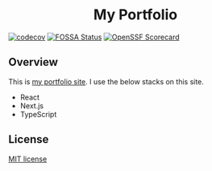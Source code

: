<div align="center">
  <h1>My Portfolio</h1>
</div>

[![codecov](https://codecov.io/gh/roottool/portfolio/branch/main/graph/badge.svg?token=2A3TNPORX3)](https://codecov.io/gh/roottool/portfolio)
[![FOSSA Status](https://app.fossa.com/api/projects/git%2Bgithub.com%2Froottool%2Fportfolio.svg?type=shield)](https://app.fossa.com/projects/git%2Bgithub.com%2Froottool%2Fportfolio?ref=badge_shield)
[![OpenSSF Scorecard](https://api.securityscorecards.dev/projects/github.com/roottool/portfolio/badge)](https://api.securityscorecards.dev/projects/github.com/roottool/portfolio)

## Overview

This is [my portfolio site](https://roottool.vercel.app). I use the below stacks on this site.

- React
- Next.js
- TypeScript

## License

[MIT license](LICENSE)
